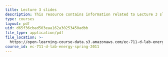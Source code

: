 ```yaml
---
title: Lecture 3 slides
description: This resource contains information related to Lecture 3 slides.
type: courses
layout: pdf
uid: d65f36cbad503eaa162a30253450adbb
file_type: application/pdf
file_location: >-
  https://open-learning-course-data.s3.amazonaws.com/ec-711-d-lab-energy-spring-2011/d65f36cbad503eaa162a30253450adbb_MITEC_711S11_lec03.pdf
course_id: ec-711-d-lab-energy-spring-2011
---
```

